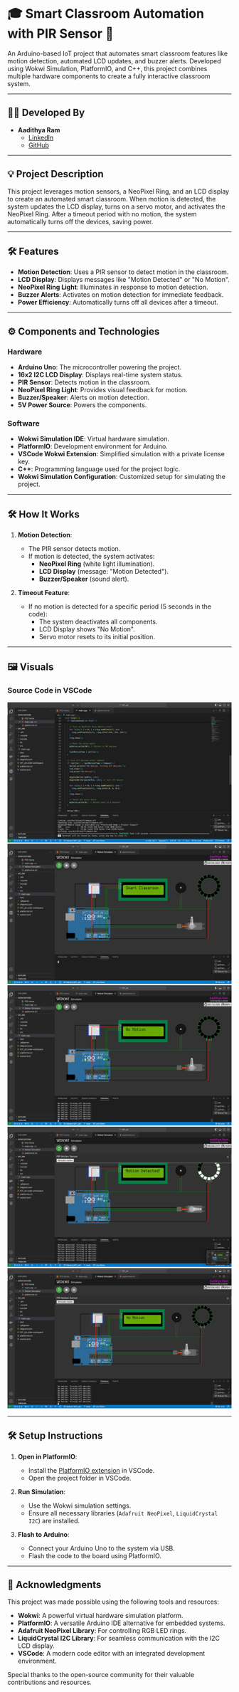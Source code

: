 # 🎓 Smart Classroom Automation with PIR Sensor 🚀

An Arduino-based IoT project that automates smart classroom features like motion detection, automated LCD updates, and buzzer alerts. Developed using Wokwi Simulation, PlatformIO, and C++, this project combines multiple hardware components to create a fully interactive classroom system.

---

## 🧑‍💻 Developed By

- **Aadithya Ram**
  - [LinkedIn](https://linkedin.com/in/aadiithyyya)
  - [GitHub](https://github.com/Aadithya-4010002)

---

## 💡 Project Description

This project leverages motion sensors, a NeoPixel Ring, and an LCD display to create an automated smart classroom. When motion is detected, the system updates the LCD display, turns on a servo motor, and activates the NeoPixel Ring. After a timeout period with no motion, the system automatically turns off the devices, saving power.

---

## 🛠️ Features

- **Motion Detection**: Uses a PIR sensor to detect motion in the classroom.
- **LCD Display**: Displays messages like "Motion Detected" or "No Motion".
- **NeoPixel Ring Light**: Illuminates in response to motion detection.
- **Buzzer Alerts**: Activates on motion detection for immediate feedback.
- **Power Efficiency**: Automatically turns off all devices after a timeout.

---

## ⚙️ Components and Technologies

### Hardware
- **Arduino Uno**: The microcontroller powering the project.
- **16x2 I2C LCD Display**: Displays real-time system status.
- **PIR Sensor**: Detects motion in the classroom.
- **NeoPixel Ring Light**: Provides visual feedback for motion.
- **Buzzer/Speaker**: Alerts on motion detection.
- **5V Power Source**: Powers the components.

### Software
- **Wokwi Simulation IDE**: Virtual hardware simulation.
- **PlatformIO**: Development environment for Arduino.
- **VSCode Wokwi Extension**: Simplified simulation with a private license key.
- **C++**: Programming language used for the project logic.
- **Wokwi Simulation Configuration**: Customized setup for simulating the project.

---

## 🛠️ How It Works

1. **Motion Detection**:
   - The PIR sensor detects motion.
   - If motion is detected, the system activates:
     - **NeoPixel Ring** (white light illumination).
     - **LCD Display** (message: "Motion Detected").
     - **Buzzer/Speaker** (sound alert).

2. **Timeout Feature**:
   - If no motion is detected for a specific period (5 seconds in the code):
     - The system deactivates all components.
     - LCD Display shows "No Motion".
     - Servo motor resets to its initial position.

---

## 🖼️ Visuals

### Source Code in VSCode
![Source Code in VSCode](./PHOTO-2024-11-08-14-59-00-2.jpg)
![Circuit Design](./PHOTO-2024-11-08-14-59-00-3.jpg)
![Motion Detected State](./PHOTO-2024-11-08-14-59-00-4.jpg)
![No Motion State](./PHOTO-2024-11-08-14-59-00-5.jpg)
![Simulation Environment](./PHOTO-2024-11-08-14-59-00-6.jpg)


---

## 🛠️ Setup Instructions

1. **Open in PlatformIO**:
   - Install the [PlatformIO extension](https://platformio.org/) in VSCode.
   - Open the project folder in VSCode.

2. **Run Simulation**:
   - Use the Wokwi simulation settings.
   - Ensure all necessary libraries (`Adafruit NeoPixel`, `LiquidCrystal I2C`) are installed.

3. **Flash to Arduino**:
   - Connect your Arduino Uno to the system via USB.
   - Flash the code to the board using PlatformIO.

---

## 🤝 Acknowledgments

This project was made possible using the following tools and resources:

- **Wokwi**: A powerful virtual hardware simulation platform.
- **PlatformIO**: A versatile Arduino IDE alternative for embedded systems.
- **Adafruit NeoPixel Library**: For controlling RGB LED rings.
- **LiquidCrystal I2C Library**: For seamless communication with the I2C LCD display.
- **VSCode**: A modern code editor with an integrated development environment.

Special thanks to the open-source community for their valuable contributions and resources.



